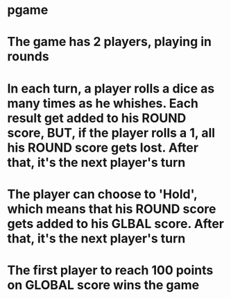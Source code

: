 # pgame
# The game has 2 players, playing in rounds 
# In each turn, a player rolls a dice as many times as he whishes. Each result get added to his ROUND score, BUT, if the player rolls a 1, all his ROUND score gets lost. After that, it's the next player's turn 
# The player can choose to 'Hold', which means that his ROUND score gets added to his GLBAL score. After that, it's the next player's turn
# The first player to reach 100 points on GLOBAL score wins the game
